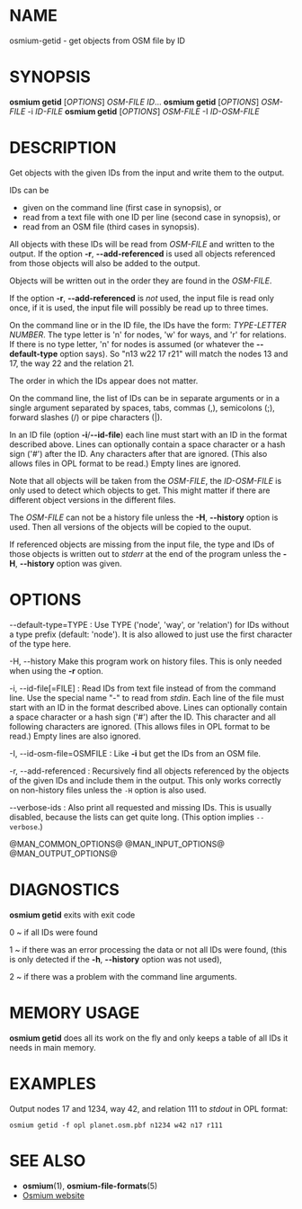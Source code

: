 
# NAME

osmium-getid - get objects from OSM file by ID


# SYNOPSIS

**osmium getid** \[*OPTIONS*\] *OSM-FILE* *ID*...
**osmium getid** \[*OPTIONS*\] *OSM-FILE* -i *ID-FILE*
**osmium getid** \[*OPTIONS*\] *OSM-FILE* -I *ID-OSM-FILE*


# DESCRIPTION

Get objects with the given IDs from the input and write them to the output.

IDs can be
* given on the command line (first case in synopsis), or
* read from a text file with one ID per line (second case in synopsis), or
* read from an OSM file (third cases in synopsis).

All objects with these IDs will be read from *OSM-FILE* and written to the
output. If the option **-r**, **--add-referenced** is used all objects
referenced from those objects will also be added to the output.

Objects will be written out in the order they are found in the *OSM-FILE*.

If the option **-r**, **--add-referenced** is *not* used, the input file is
read only once, if it is used, the input file will possibly be read up to
three times.

On the command line or in the ID file, the IDs have the form: *TYPE-LETTER*
*NUMBER*. The type letter is 'n' for nodes, 'w' for ways, and 'r' for
relations. If there is no type letter, 'n' for nodes is assumed (or whatever
the **--default-type** option says). So "n13 w22 17 r21" will match the nodes
13 and 17, the way 22 and the relation 21.

The order in which the IDs appear does not matter.

On the command line, the list of IDs can be in separate arguments or in a
single argument separated by spaces, tabs, commas (,), semicolons (;), forward
slashes (/) or pipe characters (|).

In an ID file (option **-i**/**--id-file**) each line must start with an ID in
the format described above. Lines can optionally contain a space character or a
hash sign ('#') after the ID. Any characters after that are ignored. (This also
allows files in OPL format to be read.) Empty lines are ignored.

Note that all objects will be taken from the *OSM-FILE*, the *ID-OSM-FILE* is
only used to detect which objects to get. This might matter if there are
different object versions in the different files.

The *OSM-FILE* can not be a history file unless the **-H**, **--history**
option is used. Then all versions of the objects will be copied to the ouput.

If referenced objects are missing from the input file, the type and IDs
of those objects is written out to *stderr* at the end of the program unless
the **-H**, **--history** option was given.


# OPTIONS

--default-type=TYPE
:   Use TYPE ('node', 'way', or 'relation') for IDs without a type prefix
    (default: 'node'). It is also allowed to just use the first character
    of the type here.

-H, --history
    Make this program work on history files. This is only needed when using
    the **-r** option.

-i, --id-file[=FILE]
:   Read IDs from text file instead of from the command line. Use the special
    name "-" to read from *stdin*. Each line of the file must start with an
    ID in the format described above. Lines can optionally contain a space
    character or a hash sign ('#') after the ID. This character and all
    following characters are ignored. (This allows files in OPL format to be
    read.) Empty lines are also ignored.

-I, --id-osm-file=OSMFILE
:   Like **-i** but get the IDs from an OSM file.

-r, --add-referenced
:   Recursively find all objects referenced by the objects of the given IDs
    and include them in the output. This only works correctly on non-history
    files unless the `-H` option is also used.

--verbose-ids
:   Also print all requested and missing IDs. This is usually disabled, because
    the lists can get quite long. (This option implies `--verbose`.)

@MAN_COMMON_OPTIONS@
@MAN_INPUT_OPTIONS@
@MAN_OUTPUT_OPTIONS@

# DIAGNOSTICS

**osmium getid** exits with exit code

0
  ~ if all IDs were found

1
  ~ if there was an error processing the data or not all IDs were found,
    (this is only detected if the **-h**, **--history** option was not used),

2
  ~ if there was a problem with the command line arguments.


# MEMORY USAGE

**osmium getid** does all its work on the fly and only keeps a table of all
IDs it needs in main memory.


# EXAMPLES

Output nodes 17 and 1234, way 42, and relation 111 to *stdout* in OPL format:

    osmium getid -f opl planet.osm.pbf n1234 w42 n17 r111


# SEE ALSO

* **osmium**(1), **osmium-file-formats**(5)
* [Osmium website](http://osmcode.org/osmium)

